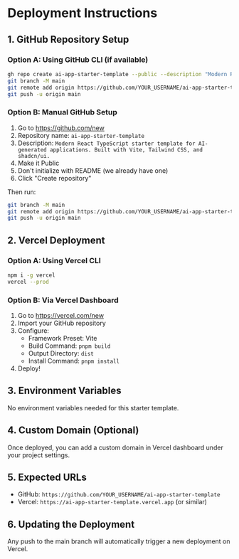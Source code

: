 # Deployment Instructions

## 1. GitHub Repository Setup

### Option A: Using GitHub CLI (if available)
```bash
gh repo create ai-app-starter-template --public --description "Modern React TypeScript starter template for AI-generated applications"
git branch -M main
git remote add origin https://github.com/YOUR_USERNAME/ai-app-starter-template.git
git push -u origin main
```

### Option B: Manual GitHub Setup
1. Go to https://github.com/new
2. Repository name: `ai-app-starter-template`
3. Description: `Modern React TypeScript starter template for AI-generated applications. Built with Vite, Tailwind CSS, and shadcn/ui.`
4. Make it Public
5. Don't initialize with README (we already have one)
6. Click "Create repository"

Then run:
```bash
git branch -M main
git remote add origin https://github.com/YOUR_USERNAME/ai-app-starter-template.git
git push -u origin main
```

## 2. Vercel Deployment

### Option A: Using Vercel CLI
```bash
npm i -g vercel
vercel --prod
```

### Option B: Via Vercel Dashboard
1. Go to https://vercel.com/new
2. Import your GitHub repository
3. Configure:
   - Framework Preset: Vite
   - Build Command: `pnpm build`
   - Output Directory: `dist`
   - Install Command: `pnpm install`
4. Deploy!

## 3. Environment Variables
No environment variables needed for this starter template.

## 4. Custom Domain (Optional)
Once deployed, you can add a custom domain in Vercel dashboard under your project settings.

## 5. Expected URLs
- GitHub: `https://github.com/YOUR_USERNAME/ai-app-starter-template`
- Vercel: `https://ai-app-starter-template.vercel.app` (or similar)

## 6. Updating the Deployment
Any push to the main branch will automatically trigger a new deployment on Vercel.